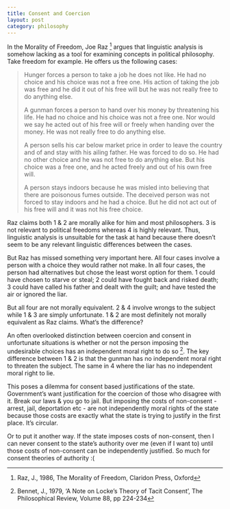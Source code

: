 ```yaml
---
title: Consent and Coercion
layout: post
category: philosophy
---
```


In the Morality of Freedom, Joe Raz [^raz] argues that linguistic analysis is somehow lacking as a tool for examining concepts in political philosophy. Take freedom for example. He offers us the following cases:

> Hunger forces a person to take a job he does not like. He had no choice and his choice was not a free one. His action of taking the job was free and he did it out of his free will but he was not really free to do anything else.  
>
> A gunman forces a person to hand over his money by threatening his life. He had no choice and his choice was not a free one. Nor would we say he acted out of his free will or freely when handing over the money. He was not really free to do anything else.
>
> A person sells his car below market price in order to leave the country and of and stay with his ailing father. He was forced to do so. He had no other choice and he was not free to do anything else. But his choice was a free one, and he acted freely and out of his own free will.
> 
> A person stays indoors because he was misled into believing that there are poisonous fumes outside. The deceived person was not forced to stay indoors and he had a choice. But he did not act out of his free will and it was not his free choice.

Raz claims both 1 & 2 are morally alike for him and most philosophers. 3 is not relevant to political freedoms whereas 4 is highly relevant. Thus, linguistic analysis is unsuitable for the task at hand because there doesn’t seem to be any relevant linguistic differences between the cases.

But Raz has missed something very important here. All four cases involve a person with a choice they would rather not make. In all four cases, the person had alternatives but chose the least worst option for them. 1 could have chosen to starve or steal; 2 could have fought back and risked death; 3 could have called his father and dealt with the guilt; and have tested the air or ignored the liar.

But all four are not morally equivalent. 2 & 4 involve wrongs to the subject while 1 & 3 are simply unfortunate. 1 & 2 are most definitely not morally equivalent as Raz claims. What’s the difference?

An often overlooked distinction between coercion and consent in unfortunate situations is whether or not the person imposing the undesirable choices has an independent moral right to do so [^bennet]. The key difference between 1 & 2 is that the gunman has no independent moral right to threaten the subject. The same in 4 where the liar has no independent moral right to lie.

This poses a dilemma for consent based justifications of the state. Government’s want justification for the coercion of those who disagree with it. Break our laws & you go to jail. But imposing the costs of non-consent - arrest, jail, deportation etc - are not independently moral rights of the state because those costs are exactly what the state is trying to justify in the first place. It’s circular.

Or to put it another way. If the state imposes costs of non-consent, then I can never consent to the state’s authority over me (even if I want to) until those costs of non-consent can be independently justified. So much for consent theories of authority :(

[^raz]: Raz, J., 1986, The Morality of Freedom, Claridon Press, Oxford

[^bennet]: Bennet, J., 1979, ‘A Note on Locke’s Theory of Tacit Consent’, The Philosophical Review, Volume 88, pp 224-234


